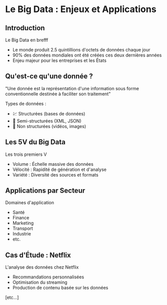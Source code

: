 # Le Big Data : Enjeux et Applications

## Introduction

Le Big Data en brefff

<!-- slide:break-50 -->

- Le monde produit 2.5 quintillions d'octets de données chaque jour
- 90% des données mondiales ont été créées ces deux dernières années
- Enjeu majeur pour les entreprises et les États

## Qu'est-ce qu'une donnée ?

"Une donnée est la représentation d'une information sous forme conventionnelle destinée à faciliter son traitement"

<!-- slide:break-60 -->

Types de données :
- 💹 Structurées (bases de données)
- 📄 Semi-structurées (XML, JSON)
- 📼 Non structurées (vidéos, images)

## Les 5V du Big Data

Les trois premiers V

<!-- slide:break-50 -->

- Volume : Échelle massive des données
- Vélocité : Rapidité de génération et d'analyse
- Variété : Diversité des sources et formats

## Applications par Secteur

Domaines d'application

<!-- slide:break-60 -->

- Santé
- Finance
- Marketing
- Transport
- Industrie
- etc.

## Cas d'Étude : Netflix

L'analyse des données chez Netflix

<!-- slide:break-50 -->

- Recommandations personnalisées
- Optimisation du streaming
- Production de contenu basée sur les données

[etc...]
